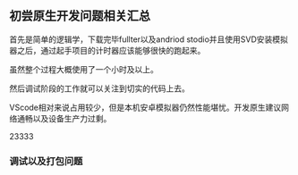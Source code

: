## 初尝原生开发问题相关汇总

首先是简单的逻辑学，下载完毕fullter以及andriod stodio并且使用SVD安装模拟器之后，通过起手项目的计时器应该能够很快的跑起来。

虽然整个过程大概使用了一个小时及以上。

然后调试阶段的工作就可以关注到切实的代码上去。

VScode相对来说占用较少，但是本机安卓模拟器仍然性能堪忧。开发原生建议网络通畅以及设备生产力过剩。

23333



### 调试以及打包问题
